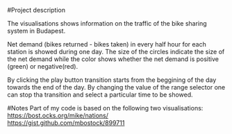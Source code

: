 #Project description

The visualisations shows information on the traffic of the bike sharing system in Budapest. 

Net demand (bikes returned - bikes taken) in every half hour for each station is showed during one day.
The size of the circles indicate the size of the net demand while the color shows whether the net demand is positive (green) or negative(red).

By clicking the play button transition starts from the beggining of the day towards the end of the day. 
By changing the value of the range selector one can stop tha transition and select a particular time to be showed.

#Notes
Part of my code is based on the following two visualisations:
https://bost.ocks.org/mike/nations/
https://gist.github.com/mbostock/899711
